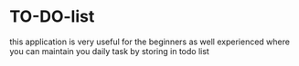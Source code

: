 # TO-DO-list
this application is very useful for the beginners as well experienced where you can maintain you daily task by storing in todo list 
